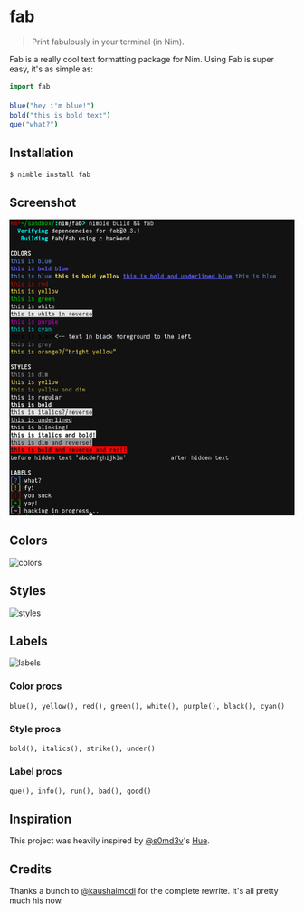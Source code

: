 # fab
> Print fabulously in your terminal (in Nim).

Fab is a really cool text formatting package for Nim. Using Fab is super easy, it's as simple as:
```Nim
import fab

blue("hey i'm blue!")
bold("this is bold text")
que("what?")
```

## Installation
```console
$ nimble install fab
```

## Screenshot
![screenshot](/screenshot.png)

## Colors
![colors](https://xix.ph0x.me/colorss.png)

## Styles
![styles](https://xix.ph0x.me/styles.png)

## Labels
![labels](https://xix.ph0x.me/labels.png)

### Color procs
```
blue(), yellow(), red(), green(), white(), purple(), black(), cyan()
```

### Style procs
```
bold(), italics(), strike(), under()
```

### Label procs
```
que(), info(), run(), bad(), good()
```

## Inspiration
This project was heavily inspired by [@s0md3v](https://github.com/s0me3v)'s [Hue](https://github.com/s0md3v/hue).

## Credits
Thanks a bunch to [@kaushalmodi](https://github.com/kaushalmodi) for the complete rewrite. It's all pretty much his now.
